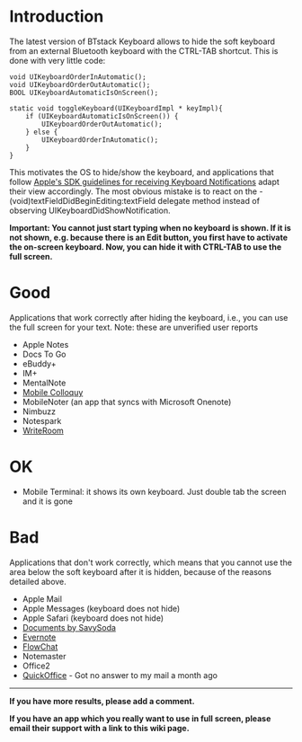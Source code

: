 # Introduction #
The latest version of BTstack Keyboard allows to hide the soft keyboard from an external Bluetooth keyboard with the CTRL-TAB shortcut. This is done with very little code:

```
void UIKeyboardOrderInAutomatic();
void UIKeyboardOrderOutAutomatic();
BOOL UIKeyboardAutomaticIsOnScreen();

static void toggleKeyboard(UIKeyboardImpl * keyImpl){
	if (UIKeyboardAutomaticIsOnScreen()) {
		UIKeyboardOrderOutAutomatic();
	} else {
		UIKeyboardOrderInAutomatic();
	}
}
```

This motivates the OS to hide/show the keyboard, and applications that follow [Apple's SDK guidelines for receiving Keyboard Notifications](http://developer.apple.com/iPhone/library/documentation/iPhone/Conceptual/iPhoneOSProgrammingGuide/TextandWeb/TextandWeb.html#//apple_ref/doc/uid/TP40007072-CH20-SW16) adapt their view accordingly. The most obvious mistake is to react on the - (void)textFieldDidBeginEditing:textField delegate method instead of observing UIKeyboardDidShowNotification.

**Important: You cannot just start typing when no keyboard is shown. If it is not shown, e.g. because there is an Edit  button, you first have to activate the on-screen keyboard. Now, you can hide it with CTRL-TAB to use the full screen.**

# Good #
Applications that work correctly after hiding the keyboard, i.e., you can use the full screen for your text. Note: these are unverified user reports
  * Apple Notes
  * Docs To Go
  * eBuddy+
  * IM+
  * MentalNote
  * [Mobile Colloquy](http://colloquy.mobi/)
  * MobileNoter (an app that syncs with Microsoft Onenote)
  * Nimbuzz
  * Notespark
  * [WriteRoom](http://www.hogbaysoftware.com/products/writeroom_iphone)

# OK #
  * Mobile Terminal: it shows its own keyboard. Just double tab the screen and it is gone

# Bad #
Applications that don't work correctly, which means that you cannot use the area below the soft keyboard after it is hidden, because of the reasons detailed above.
  * Apple Mail
  * Apple Messages (keyboard does not hide)
  * Apple Safari (keyboard does not hide)
  * [Documents by SavySoda](http://www.savysoda.com/Documents/)
  * [Evernote](http://www.evernote.com/about/download/iphone/)
  * [FlowChat](http://thebigboss.org/2009/07/06/flowchat-iphone-irc/)
  * Notemaster
  * Office2
  * [QuickOffice](http://www.quickoffice.com/quickoffice_connect_suite_iphone/) - Got no answer to my mail a month ago


---


**If you have more results, please add a comment.**

**If you have an app which you really want to use in full screen, please email their support with a link to this wiki page.**